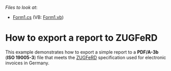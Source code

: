 <!-- default file list -->
*Files to look at*:

* [Form1.cs](./CS/ZUGFeRD_sample/Form1.cs) (VB: [Form1.vb](./VB/ZUGFeRD_sample/Form1.vb))
<!-- default file list end -->
# How to export a report to ZUGFeRD


This example demonstrates how to export a simple report to a <strong>PDF/A-3b</strong> (<strong>ISO 19005-3</strong>) file that meets the <a href="https://de.wikipedia.org/wiki/ZUGFeRD">ZUGFeRD</a> specification used for electronic invoices in Germany.

<br/>



